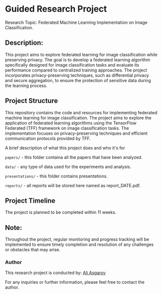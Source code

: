 ﻿# Guided Research Project 
 
Research Topic: Federated Machine Learning Implementation on Image Classification.

## Description:
This project aims to explore federated learning for image classification while preserving privacy. The goal is to develop a federated learning algorithm specifically designed for image classification tasks and evaluate its performance compared to centralized training approaches. The project incorporates privacy-preserving techniques, such as differential privacy and secure aggregation, to ensure the protection of sensitive data during the learning process.


## Project Structure
This repository contains the code and resources for implementing federated machine learning for image classification. The project aims to explore the application of federated learning algorithms using the TensorFlow Federated (TFF) framework on image classification tasks. The implementation focuses on privacy-preserving techniques and efficient communication protocols provided by TFF.

A brief description of what this project does and who it's for

`papers/` - this folder containa all the papers that have been analyzed.

`data/` - any type of data used for the experiments and analysis.

`presentations/` - this folder contains presentations.

`reports/` - all reports will be stored here named as report_DATE.pdf.

## Project Timeline
The project is planned to be completed within 11 weeks.

## Note:
Throughout the project, regular monitoring and progress tracking will be implemented to ensure timely completion and resolution of any challenges or obstacles that may arise.

### Author
This research project is conducted by:
[Ali Asgarov](mailto:ali.asgarov@gwmail.gwu.edu)

For any inquiries or further information, please feel free to contact the author.

 
